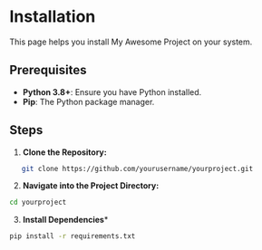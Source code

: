 # Installation

This page helps you install My Awesome Project on your system.

## Prerequisites

- **Python 3.8+**: Ensure you have Python installed.  
- **Pip**: The Python package manager.

## Steps

1. **Clone the Repository:**
   
```bash
   git clone https://github.com/yourusername/yourproject.git
```
2. **Navigate into the Project Directory:**

```bash
cd yourproject
```

3. **Install Dependencies***
```bash
pip install -r requirements.txt
```